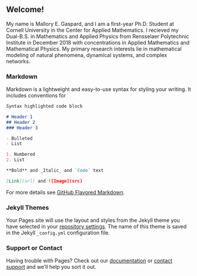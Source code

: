 ## Welcome!

My name is Mallory E. Gaspard, and I am a first-year Ph.D. Student at Cornell University in the Center for Applied Mathematics. I recieved my Dual-B.S. in Mathematics and Applied Physics from Rensselaer Polytechnic Institute in December 2018 with concentrations in Applied Mathematics and Mathematical Physics. My primary research interests lie in mathematical modeling of natural phenomena, dynamical systems, and complex networks. 

### Markdown

Markdown is a lightweight and easy-to-use syntax for styling your writing. It includes conventions for

```markdown
Syntax highlighted code block

# Header 1
## Header 2
### Header 3

- Bulleted
- List

1. Numbered
2. List

**Bold** and _Italic_ and `Code` text

[Link](url) and ![Image](src)
```

For more details see [GitHub Flavored Markdown](https://guides.github.com/features/mastering-markdown/).

### Jekyll Themes

Your Pages site will use the layout and styles from the Jekyll theme you have selected in your [repository settings](https://github.com/malloryegaspard/malloryegaspard.github.io/settings). The name of this theme is saved in the Jekyll `_config.yml` configuration file.

### Support or Contact

Having trouble with Pages? Check out our [documentation](https://help.github.com/categories/github-pages-basics/) or [contact support](https://github.com/contact) and we’ll help you sort it out.
